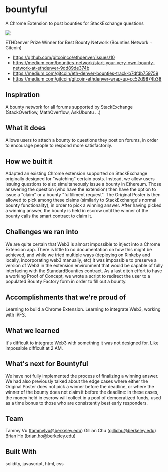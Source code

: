 # bountyful #
A Chrome Extension to post bounties for StackExchange questions 

![](bountyful.gif)

ETHDenver Prize Winner for Best Bounty Network (Bounties Network + Gitcoin)
 - https://github.com/gitcoinco/ethdenver/issues/10
 - https://medium.com/bounties-network/start-your-very-own-bounty-network-at-ethdenver-9dd89de374b
 - https://medium.com/gitcoin/eth-denver-bounties-track-b7dfdb759759
 - https://medium.com/gitcoin/gitcoin-ethdenver-wrap-up-cc52d9874b38

## Inspiration ##
A bounty network for all forums supported by StackExchange (StackOverflow, MathOverflow, AskUbuntu ...)

## What it does ##
Allows users to attach a bounty to questions they post on forums, in order to encourage people to respond more satisfactorily.

## How we built it ##
Adapted an existing Chrome extension supported on StackExchange originally designed for "watching" certain posts. Instead, we allow users issuing questions to also simultaneously issue a bounty in Ethereum. Those answering the question (who have the extension) then have the option to issue a "claim" or a bounty "fulfillment request". The Original Poster is then allowed to pick among these claims (similarly to StackExchange's normal bounty functionality), in order to pick a winning answer. After having picked a winning answer, the bounty is held in escrow until the winner of the bounty calls the smart contract to claim it.

## Challenges we ran into ##
We are quite certain that Web3 is almost impossible to inject into a Chrome Extension app. There is little to no documentation on how this might be achieved, and while we tried multiple ways (deploying on Rinkeby and locally, incorporating web3 manually, etc) it was impossible to preserve a version of Web3 in the extension environment that would be capable of fully interfacing with the StandardBounties contract. As a last ditch effort to have a working Proof of Concept, we wrote a script to redirect the user to a populated Bounty Factory form in order to fill out a bounty. 

## Accomplishments that we're proud of ##
Learning to build a Chrome Extension. Learning to integrate Web3, working with IPFS.

## What we learned ##
It's difficult to integrate Web3 with something it was not designed for. Like impossible difficult at 2 AM.

## What's next for Bountyful ##
We have not fully implemented the process of finalizing a winning answer. We had also previously talked about the edge cases where either the Original Poster does not pick a winner before the deadline, or where the winner of the bounty does not claim it before the deadline: in these cases, the money held in escrow will collect in a pool of democratized funds, used as a time bonus to those who are consistently best early responders.

## Team ##
Tammy Vu (tammylvu@berkeley.edu)
Gillian Chu (gillichu@berkeley.edu)
Brian Ho (brian.ho@berkeley.edu)


## Built With ##
solidity, javascript, html, css
